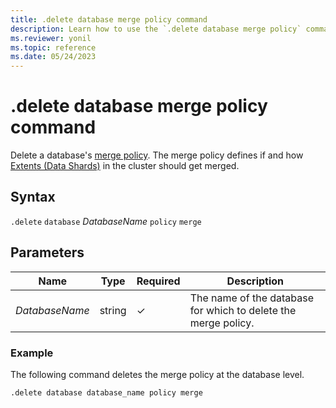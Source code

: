 ```yaml
---
title: .delete database merge policy command
description: Learn how to use the `.delete database merge policy` command to delete a database's merge policy.
ms.reviewer: yonil
ms.topic: reference
ms.date: 05/24/2023
---
```

# .delete database merge policy command

Delete a database's [merge policy](mergepolicy.md). The merge policy defines if and how [Extents (Data Shards)](../management/extents-overview.md) in the cluster should get merged.

## Syntax

`.delete` `database` *DatabaseName* `policy` `merge`

## Parameters

|Name|Type|Required|Description|
|--|--|--|--|
|*DatabaseName*|string|&check;|The name of the database for which to delete the merge policy.|

### Example

The following command deletes the merge policy at the database level.

```kusto
.delete database database_name policy merge 
```
